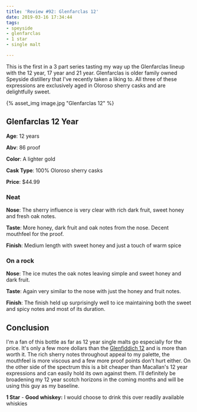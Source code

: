 ```yaml
---
title: 'Review #92: Glenfarclas 12'
date: 2019-03-16 17:34:44
tags:
- speyside
- glenfarclas
- 1 star
- single malt

---
```


This is the first in a 3 part series tasting my way up the Glenfarclas lineup with the 12 year, 17 year and 21 year. Glenfarclas is older family owned Speyside distillery that I've recently taken a liking to. All three of these expressions are exclusively aged in Oloroso sherry casks and are delightfully sweet.

{% asset_img image.jpg "Glenfarclas 12" %}

## Glenfarclas 12 Year
**Age**: 12 years

**Abv**: 86 proof

**Color**: A lighter gold 

**Cask Type**: 100% Oloroso sherry casks

**Price**: $44.99

### Neat
**Nose**: The sherry influence is very clear with rich dark fruit, sweet honey and fresh oak notes.

**Taste**: More honey, dark fruit and oak notes from the nose. Decent mouthfeel for the proof.

**Finish**: Medium length with sweet honey and just a touch of warm spice

### On a rock
**Nose**:  The ice mutes the oak notes leaving simple and sweet honey and dark fruit.

**Taste**: Again very similar to the nose with just the honey and fruit notes.

**Finish**: The finish held up surprisingly well to ice maintaining both the sweet and spicy notes and most of its duration.

## Conclusion
I'm a fan of this bottle as far as 12 year single malts go especially for the price. It's only a few more dollars than the [Glenfiddich 12](https://atxbourbon.com/2019/01/30/Review-67-Glenfiddich-12/) and is more than worth it. The rich sherry notes throughout appeal to my palette, the mouthfeel is more viscous and a few more proof points don't hurt either. On the other side of the spectrum this is a bit cheaper than Macallan's 12 year expressions and can easily hold its own against them. I'll definitely be broadening my 12 year scotch horizons in the coming months and will be using this guy as my baseline.

**1 Star** - **Good whiskey:** I would choose to drink this over readily available whiskies
